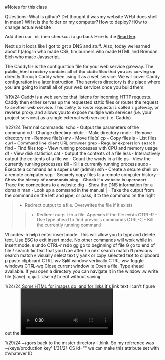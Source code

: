 #Notes for this class

QUestions:
What is github? Def thought it was my website
WHat does shell in mean?
WHat is the folder on my computer?
How to deploy?
HOw to change actual website



Add then commit then checkout to go back
Here is the [Read Me](https://github.com/arftonlum/Startup/blob/120faff65610e42ff73fcddaa14e411d22b16a56/README.md).

Next up it looks like I got to get a DNS and stuff. Also, today we learned about h(a)ogan who made CSS, tim burners who made HTML and Brendan Eich who made Javascript.

The Caddyfile is the configuration file for your web service gateway. The public_html directory contains all of the static files that you are serving up directly through Caddy when using it as a web service. We will cover Caddy configuration in a later instruction. The services directory is the place where you are going to install all of your web services once you build them.

1/19/24 Caddy is a web service that listens for incoming HTTP requests. Caddy then either serves up the requested static files or routes the request to another web service. This ability to route requests is called a gateway, or reverse proxy, and allows you to expose multiple web services (i.e. your project services) as a single external web service (i.e. Caddy)

1/22/24
Terminal commands:
echo - Output the parameters of the command
cd - Change directory
mkdir - Make directory
rmdir - Remove directory
rm - Remove file(s)
mv - Move file(s)
cp - Copy files
ls - List files
curl - Command line client URL browser
grep - Regular expression search
find - Find files
top - View running processes with CPU and memory usage
df - View disk statistics
cat - Output the contents of a file
less - Interactively output the contents of a file
wc - Count the words in a file
ps - View the currently running processes
kill - Kill a currently running process
sudo - Execute a command as a super user (admin)
ssh - Create a secure shell on a remote computer
scp - Securely copy files to a remote computer
history - Show the history of commands
ping - Check if a website is up
tracert - Trace the connections to a website
dig - Show the DNS information for a domain
man - Look up a command in the manual
| - Take the output from the command on the left and pipe, or pass, it to the command on the right
> - Redirect output to a file. Overwrites the file if it exists
>> - Redirect output to a file. Appends if the file exists
CTRL-R - Use type ahead to find previous commands
CTRL-C - Kill the currently running command

VI codes
:h	help
i	enter insert mode. This will allow you to type and delete text. Use ESC to exit insert mode. No other commands will work while in insert mode.
u	undo
CTRL-r	redo
gg	go to beginning of file
G	go to end of file
/	search for text that you type after /
n	next search match
N	previous search match
v	visually select text
y	yank or copy selected text to clipboard
p	paste clipboard
CTRL-wv	Split window vertically
CTRL-ww	Toggle windows
CTRL-wq	Close current window
:e	Open a file. Type ahead available. If you open a directory you can navigate it in the window
:w	write file (save)
:q	quit. Use :q! to exit without saving

1/24/24
Some HTML
for images do <img src ="" alt="" width=""> and for links it's <a href= "">link text</a>
I can't figure out the <video> tag, but I found that people online recommend the iframe tag instead. So maybe that is something I should look into. Inputs are really cool and I wish I had learned those previously.
I am gonna do some HTML stuff later.

1/29/24
~/goes back to the master directory I think. So my reference was ~/keys/production key'
1/31/24
CS id="" we can make this attribute set with #whatever ID
